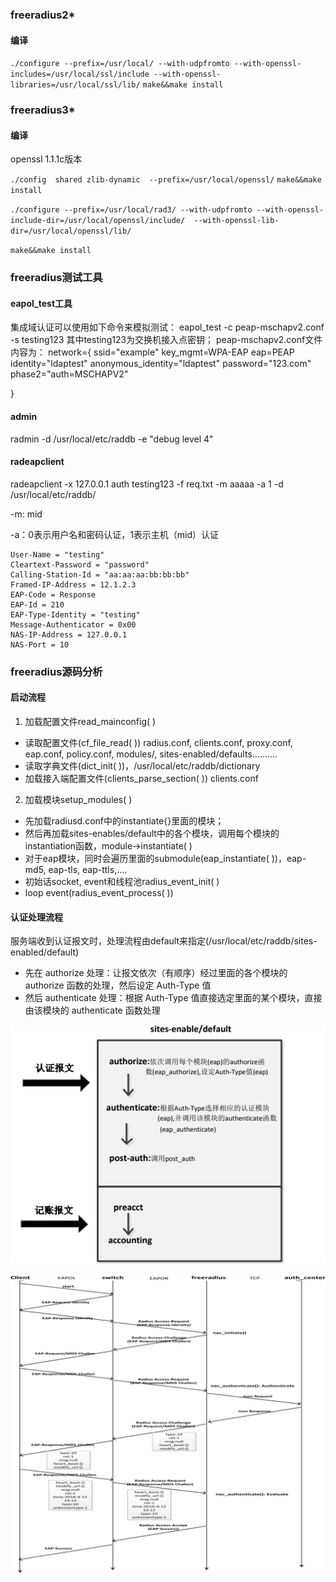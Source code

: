 ### freeradius2*
#### 编译

`./configure --prefix=/usr/local/ --with-udpfromto --with-openssl-includes=/usr/local/ssl/include --with-openssl-libraries=/usr/local/ssl/lib/`
`make&&make install`

### freeradius3*
#### 编译
openssl 1.1.1c版本

`./config  shared zlib-dynamic  --prefix=/usr/local/openssl/`
`make&&make install`

`./configure --prefix=/usr/local/rad3/ --with-udpfromto --with-openssl-include-dir=/usr/local/openssl/include/  --with-openssl-lib-dir=/usr/local/openssl/lib/`

`make&&make install`


### freeradius测试工具
#### eapol_test工具

集成域认证可以使用如下命令来模拟测试：
eapol_test -c peap-mschapv2.conf -s testing123
其中testing123为交换机接入点密钥；
peap-mschapv2.conf文件内容为：
network={
    ssid="example"
     key_mgmt=WPA-EAP
     eap=PEAP
     identity="ldaptest"
     anonymous_identity="ldaptest"
     password="123.com"
    phase2="auth=MSCHAPV2"

}

#### admin
 radmin -d  /usr/local/etc/raddb  -e "debug level 4"

#### radeapclient
radeapclient -x 127.0.0.1 auth testing123 -f req.txt -m aaaaa -a 1 -d /usr/local/etc/raddb/

-m: mid

-a：0表示用户名和密码认证，1表示主机（mid）认证

```
User-Name = "testing"
Cleartext-Password = "password"
Calling-Station-Id = "aa:aa:aa:bb:bb:bb"
Framed-IP-Address = 12.1.2.3
EAP-Code = Response
EAP-Id = 210
EAP-Type-Identity = "testing"
Message-Authenticator = 0x00
NAS-IP-Address = 127.0.0.1
NAS-Port = 10
```


### freeradius源码分析
#### 启动流程
1. 加载配置文件read_mainconfig( )

* 读取配置文件(cf_file_read( )) radius.conf, clients.conf, proxy.conf, eap.conf, policy.conf, modules/, sites-enabled/defaults……….
* 读取字典文件(dict_init( ))，/usr/local/etc/raddb/dictionary
* 加载接入端配置文件(clients_parse_section( )) clients.conf

2. 加载模块setup_modules( )

* 先加载radiusd.conf中的instantiate{}里面的模块；
* 然后再加载sites-enables/default中的各个模块，调用每个模块的instantiation函数，module->instantiate( )
* 对于eap模块，同时会遍历里面的submodule(eap_instantiate( ))，eap-md5, eap-tls, eap-ttls,….
* 初始话socket, event和线程池radius_event_init( )
* loop event(radius_event_process( ))


#### 认证处理流程
服务端收到认证报文时，处理流程由default来指定(/usr/local/etc/raddb/sites-enabled/default)
* 先在 authorize 处理：让报文依次（有顺序）经过里面的各个模块的 authorize 函数的处理，然后设定 Auth-Type 值
* 然后 authenticate 处理：根据 Auth-Type 值直接选定里面的某个模块，直接由该模块的 authenticate 函数处理
  
![freeradius处理流程](freeradius认证处理流程.png)

![nac自定义流程](nac自定义认证流程.jpg)